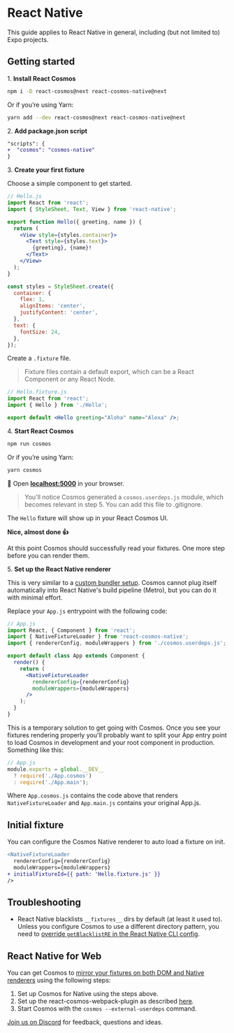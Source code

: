 # React Native

This guide applies to React Native in general, including (but not limited to) Expo projects.

## Getting started

1\. **Install React Cosmos**

```bash
npm i -D react-cosmos@next react-cosmos-native@next
```

Or if you’re using Yarn:

```bash
yarn add --dev react-cosmos@next react-cosmos-native@next
```

2\. **Add package.json script**

```diff
"scripts": {
+  "cosmos": "cosmos-native"
}
```

3\. **Create your first fixture**

Choose a simple component to get started.

<!-- prettier-ignore -->
```jsx
// Hello.js
import React from 'react';
import { StyleSheet, Text, View } from 'react-native';

export function Hello({ greeting, name }) {
  return (
    <View style={styles.container}>
      <Text style={styles.text}>
        {greeting}, {name}!
      </Text>
    </View>
  );
}

const styles = StyleSheet.create({
  container: {
    flex: 1,
    alignItems: 'center',
    justifyContent: 'center',
  },
  text: {
    fontSize: 24,
  },
});
```

Create a `.fixture` file.

> Fixture files contain a default export, which can be a React Component or any React Node.

```jsx
// Hello.fixture.js
import React from 'react';
import { Hello } from './Hello';

export default <Hello greeting="Aloha" name="Alexa" />;
```

4\. **Start React Cosmos**

```bash
npm run cosmos
```

Or if you’re using Yarn:

```bash
yarn cosmos
```

🚀 Open **[localhost:5000](http://localhost:5000)** in your browser.

> You'll notice Cosmos generated a `cosmos.userdeps.js` module, which becomes relevant in step 5. You can add this file to .gitignore.

The `Hello` fixture will show up in your React Cosmos UI.

**Nice, almost done 👍**

At this point Cosmos should successfully read your fixtures. One more step before you can render them.

5\. **Set up the React Native renderer**

This is very similar to a [custom bundler setup](customBundlerSetup.md). Cosmos cannot plug itself automatically into React Native's build pipeline (Metro), but you can do it with minimal effort.

Replace your `App.js` entrypoint with the following code:

```jsx
// App.js
import React, { Component } from 'react';
import { NativeFixtureLoader } from 'react-cosmos-native';
import { rendererConfig, moduleWrappers } from './cosmos.userdeps.js';

export default class App extends Component {
  render() {
    return (
      <NativeFixtureLoader
        rendererConfig={rendererConfig}
        moduleWrappers={moduleWrappers}
      />
    );
  }
}
```

This is a temporary solution to get going with Cosmos. Once you see your fixtures rendering properly you'll probably want to split your App entry point to load Cosmos in development and your root component in production. Something like this:

```js
// App.js
module.exports = global.__DEV__
  ? require('./App.cosmos')
  : require('./App.main');
```

Where `App.cosmos.js` contains the code above that renders `NativeFixtureLoader` and `App.main.js` contains your original App.js.

## Initial fixture

You can configure the Cosmos Native renderer to auto load a fixture on init.

```diff
<NativeFixtureLoader
  rendererConfig={rendererConfig}
  moduleWrappers={moduleWrappers}
+ initialFixtureId={{ path: 'Hello.fixture.js' }}
/>
```

## Troubleshooting

- React Native blacklists `__fixtures__` dirs by default (at least it used to). Unless you configure Cosmos to use a different directory pattern, you need to [override `getBlacklistRE` in the React Native CLI config](https://github.com/skidding/jobs-done/blob/585b1c472a123c9221dfec9018c9fa1e976d715e/rn-cli.config.js).

## React Native for Web

You can get Cosmos to [mirror your fixtures on both DOM and Native renderers](https://twitter.com/ReactCosmos/status/1156147491026472964) using the following steps:

1. Set up Cosmos for Native using the steps above.
2. Set up the react-cosmos-webpack-plugin as described [here](README.md#getting-started).
3. Start Cosmos with the `cosmos --external-userdeps` command.

[Join us on Discord](https://discord.gg/3X95VgfnW5) for feedback, questions and ideas.
